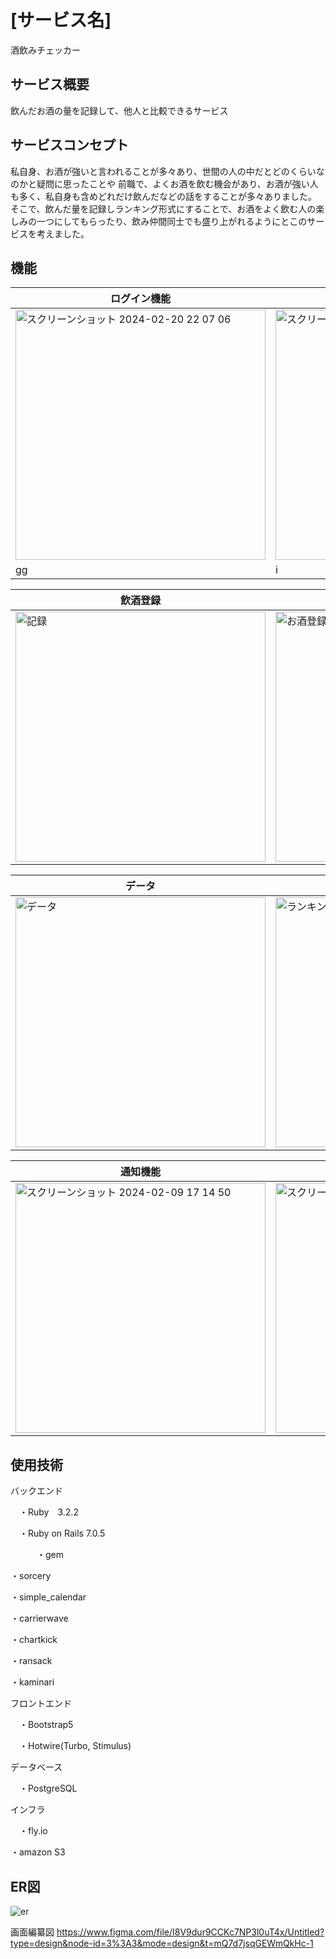 
# [サービス名]
酒飲みチェッカー

## サービス概要
飲んだお酒の量を記録して、他人と比較できるサービス


## サービスコンセプト
私自身、お酒が強いと言われることが多々あり、世間の人の中だとどのくらいなのかと疑問に思ったことや
前職で、よくお酒を飲む機会があり、お酒が強い人も多く、私自身も含めどれだけ飲んだなどの話をすることが多々ありました。
そこで、飲んだ量を記録しランキング形式にすることで、お酒をよく飲む人の楽しみの一つにしてもらったり、飲み仲間同士でも盛り上がれるようにとこのサービスを考えました。

## 機能

| ログイン機能| カレンダー |
----|---- 
| <img width="400" alt="スクリーンショット 2024-02-20 22 07 06" src="https://github.com/gahyu3/heavy_drinker_app/assets/62708936/db34847d-61f1-4273-ae8a-f82ccfa55e3d"> | <img width="400" alt="スクリーンショット 2024-02-20 22 01 44" src="https://github.com/gahyu3/heavy_drinker_app/assets/62708936/0caf6476-7249-4766-820d-43308953af23">|
|gg|i|

| 飲酒登録| お酒登録 |
----|---- 
|  <img width="400" alt="記録" src="https://github.com/gahyu3/heavy_drinker_app/assets/62708936/c2c35fb6-52cf-460b-8459-5e4f9cd61e5d">|<img width="400" alt="お酒登録" src="https://github.com/gahyu3/heavy_drinker_app/assets/62708936/e10e26d0-dd86-4548-af4c-f5258c72d117">|

| データ| ランキング |
----|---- 
| <img width="400" alt="データ" src="https://github.com/gahyu3/heavy_drinker_app/assets/62708936/4f98eefe-9e1c-4ece-b461-2dacecf56c24">|  <img width="400" alt="ランキング" src="https://github.com/gahyu3/heavy_drinker_app/assets/62708936/afe906c4-e3d0-43c2-b412-ebde941b4ea9">|

| 通知機能| お気に入り登録 |
----|---- 
| <img width="400" alt="スクリーンショット 2024-02-09 17 14 50" src="https://github.com/gahyu3/heavy_drinker_app/assets/62708936/0d718bca-f68f-456e-906b-f1ac8f0ca3be">|<img width="400" alt="スクリーンショット 2024-02-20 22 14 15" src="https://github.com/gahyu3/heavy_drinker_app/assets/62708936/9374e943-97c3-4b5c-b202-4b300af39090">|



## 使用技術

バックエンド

 　・Ruby　3.2.2
 
 　・Ruby on Rails 7.0.5
 
　　　・gem
  
  ・sorcery
  
  ・simple_calendar
  
  ・carrierwave
  
  ・chartkick
  
  ・ransack
  
  ・kaminari
  
 
 

フロントエンド

 　・Bootstrap5
 
 　・Hotwire(Turbo, Stimulus)

データベース

　・PostgreSQL

インフラ

　・fly.io

 ・amazon S3

## ER図
 ![er](https://github.com/gahyu3/heavy_drinker_app/assets/62708936/a05aae4b-06b9-47a5-a889-968a912a20ec)



画面編纂図
https://www.figma.com/file/I8V9dur9CCKc7NP3l0uT4x/Untitled?type=design&node-id=3%3A3&mode=design&t=mQ7d7jsqGEWmQkHc-1
